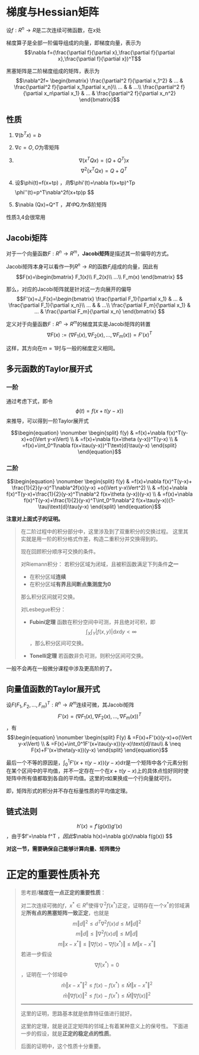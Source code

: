 # 梯度与Hessian矩阵

设$f: R^n\to R$是二次连续可微函数，在$x$处

梯度算子是全部一阶偏导组成的向量，即梯度向量，表示为$$\nabla f=(\frac{\partial f}{\partial x},\frac{\partial f}{\partial x},\frac{\partial f}{\partial x})^T$$

黑塞矩阵是二阶梯度组成的矩阵，表示为$$\nabla^2f= \begin{bmatrix}
    \frac{\partial^2 f}{\partial x_1^2} & ... & \frac{\partial^2 f}{\partial x_1\partial x_n}\\
    ... &  & ...\\
    \frac{\partial^2 f}{\partial x_n\partial x_1} & ... & \frac{\partial^2 f}{\partial x_n^2}
\end{bmatrix}$$

## 性质

1. $\nabla (b^T x)=b$

2. $\nabla c=O,O$为零矩阵

3. $$\nabla (x^TQx)=(Q+Q^T)x$$$$\nabla^2(x^TQx)=Q+Q^T$$

4. 设$\phi(t)=f(x+tp) $，则$$\phi'(t)=\nabla f(x+tp)^Tp $$$$\phi''(t)=p^T\nabla^2f(x+tp)p $$
5. $\nabla (Qx)=Q^T $，其中$Q$为$n$阶矩阵

性质3,4会很常用

## Jacobi矩阵

对于一个向量函数$F:R^n\to R^m$，**Jacobi矩阵**是描述其一阶偏导的方式。

Jacobi矩阵本身可以看作一列$R^n\to R$的函数$F_i$组成的向量，因此有$$F(x)=\begin{bmatrix}
    F_1(x)\\
    F_2(x)\\
    ...\\
    F_m(x)
\end{bmatrix} $$

那么，对应的Jacobi矩阵就是针对这一方向展开的偏导$$F'(x)=J_F(x)=\begin{bmatrix}
    \frac{\partial F_1}{\partial x_1} & ... & \frac{\partial F_1}{\partial x_n}\\
    ... &  & ...\\
    \frac{\partial F_m}{\partial x_1} & ... & \frac{\partial F_m}{\partial x_n}
\end{bmatrix} $$

定义对于向量函数$F:R^n\to R^m$的梯度其实是Jacobi矩阵的转置$$\nabla F(x):=(\nabla F_1(x),\nabla F_2(x),...,\nabla F_m(x))=F'(x)^T $$

这样，其方向在$m=1$时与一般的梯度定义相同。

## 多元函数的Taylor展开式

### 一阶

通过考虑下式，即令$$\phi(t)=f(x+t(y-x)) $$来推导，可以得到一阶Taylor展开式

$$\begin{equation}
    \nonumber
    \begin{split}
        f(y) & =f(x)+\nabla f(x)^T(y-x)+o(\Vert y-x\Vert) \\
             & =f(x)+\nabla f(x+\theta (y-x))^T(y-x) \\
             & =f(x)+\int_0^1\nabla f(x+\tau(y-x))^T\text{d}\tau(y-x)
    \end{split}
\end{equation}$$

### 二阶

$$\begin{equation}
    \nonumber    
    \begin{split}
        f(y) & =f(x)+\nabla f(x)^T(y-x)+ \frac{1}{2}(y-x)^T\nabla^2f(x)(y-x) +o(\Vert y-x\Vert^2) \\
             & =f(x)+\nabla f(x)^T(y-x)+\frac{1}{2}(y-x)^T\nabla^2 f(x+\theta (y-x))(y-x) \\
             & =f(x)+\nabla f(x)^T(y-x)+\frac{1}{2}(y-x)^T\int_0^1\nabla^2 f(x+\tau(y-x))(1-\tau)\text{d}\tau(y-x)
    \end{split}
\end{equation}$$

**注意对上面式子的证明。**

> 在二阶过程中的积分部分中，这里涉及到了双重积分的交换过程。
> 这里其实就是用一阶的积分格式作差，构造二重积分并交换得到的。
> 
> 现在回顾积分顺序可交换的条件。
>
> 对Riemann积分：
> 若积分区域为闭域，且被积函数满足下列条件**之一**
> - 在积分区域**连续**
> - 在积分区域**有界且间断点集测度为0**
> 
> 那么积分区间就可交换。
>
> 对Lesbegue积分：
> - **Fubini定理**
> 函数在积分空间中可测，并且绝对可积，即$$\int_X\int_Y |f(x,y)|\text{d}x\text{d}y\lt \infty $$，那么积分区间可交换。
>
> - **Tonelli定理**
> 若函数非负可测，则积分区间可交换。
> 

一般不会再在一般微分课程中涉及更高阶的了。

## 向量值函数的Taylor展开式

设$F(F_1,F_2,...,F_m)^T:R^n\to R^m$连续可微，其Jacobi矩阵$$F'(x)=(\nabla F_1(x),\nabla F_2(x),...,\nabla F_m(x))^T $$，有$$\begin{equation}
    \nonumber
    \begin{split}
        F(y) & =F(x)+F'(x)(y-x)+o(\Vert y-x\Vert) \\
             & =F(x)+\int_0^1F'(x+\tau(y-x))(y-x)\text{d}\tau\\
             & \neq F(x)+F'(x+\theta(y-x))(y-x)
    \end{split}
\end{equation}$$

最后一个不等的原因是，$\int_0^1F'(x+\tau(y-x))(y-x)\text{d}\tau$是一个矩阵中各个元素分别在某个区间中的平均值，并不一定存在一个在$x+\tau(y-x)$上的具体点恰好同时使矩阵中所有值都取到各自的平均值。这里的$\tau$如果换成一个行向量就可行。

即，矩阵形式的积分并不存在标量性质的平均值定理。

## 链式法则

$$h'(x)=f'(g(x))g'(x) $$，由于$f'=\nabla f^T $，因此$$\nabla h(x)=\nabla g(x)\nabla f(g(x)) $$

**对这一节，需要确保自己能够计算向量、矩阵微分**

# 正定的重要性质补充

> 思考题/**梯度在一点正定的重要性质**：
>
> 对二次连续可微的$f$，$x^*\in R^n$使得$\nabla^2 f(x^*)$正定，证明存在一个$x^*$的邻域满足**所有点的黑塞矩阵一致正定**，也就是$$m\Vert d\Vert^2\leq d^T\nabla^2f(x)d\leq M\Vert d\Vert^2 $$$$m\Vert d\Vert\leq\Vert \nabla^2f(x)d\Vert\leq M\Vert d\Vert $$$$m\Vert x-x^*\Vert\leq\Vert \nabla f(x) -\nabla f(x^*)\Vert \leq M\Vert x-x^*\Vert $$
> 若进一步假设$$\nabla f(x^*)=0 $$，证明在一个邻域中$$\bar{m}\Vert x-x^*\Vert^2\leq f(x)-f(x^*)\leq \bar{M}\Vert x-x^*\Vert^2 $$$$\bar{m}\Vert\nabla f(x)\Vert^2\leq f(x)-f(x^*)\leq \bar{M}\Vert \nabla f(x)\Vert^2 $$
>
> ---
>
> 这里的证明，思路基本就是依靠特征值进行就好。
>
> 这里的定理，就是说正定矩阵的邻域上有着某种意义上的保号性。
> 下面进一步的假设，就是**正定的稳定点的性质**。
>
> 后面的证明中，这个性质十分重要。